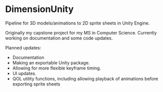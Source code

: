 # DimensionUnity
Pipeline for 3D models/animations to 2D sprite sheets in Unity Engine.

Originally my capstone project for my MS in Computer Science. Currently working on documentation and some code updates.

Planned updates:
- Documentation
- Making an exportable Unity package.
- Allowing for more flexible keyframe timing.
- UI updates.
- QOL utility functions, including allowing playback of animations before exporting sprite sheets

